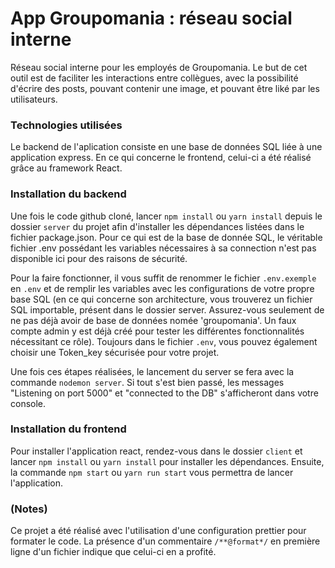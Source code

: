<!-- @format -->

# App Groupomania : réseau social interne

Réseau social interne pour les employés de Groupomania. Le but de cet outil est de faciliter les interactions entre collègues, avec la possibilité d'écrire des
posts, pouvant contenir une image, et pouvant être liké par les utilisateurs.

### Technologies utilisées

Le backend de l'aplication consiste en une base de données SQL liée à une application express. En ce qui concerne le frontend, celui-ci a été réalisé grâce
au framework React.

### Installation du backend

Une fois le code github cloné, lancer `npm install` ou `yarn install` depuis le dossier `server` du projet afin d'installer les dépendances listées dans le fichier package.json. Pour ce qui est de la base de donnée SQL, le véritable fichier .env possédant les variables nécessaires à sa connection n'est pas disponible ici pour des raisons de sécurité. 

Pour la faire fonctionner, il vous suffit de renommer le fichier `.env.exemple` en `.env` et de remplir les variables avec les configurations de votre propre base SQL (en ce qui concerne son architecture, vous trouverez un fichier SQL importable, présent dans le dossier server. Assurez-vous seulement de ne pas déjà avoir de base de données nomée 'groupomania'. Un faux compte admin y est déjà créé pour tester les différentes fonctionnalités nécessitant ce rôle). 
Toujours dans le fichier `.env`, vous pouvez également choisir une Token_key sécurisée pour votre projet.

Une fois ces étapes réalisées, le lancement du server se fera avec la commande `nodemon server`. Si tout s'est bien passé, les messages "Listening on port 5000"
et "connected to the DB" s'afficheront dans votre console.

### Installation du frontend

Pour installer l'application react, rendez-vous dans le dossier `client` et lancer `npm install` ou `yarn install` pour installer les dépendances. Ensuite, la commande `npm start` ou `yarn run start` vous permettra de lancer l'application.

### (Notes)

Ce projet a été réalisé avec l'utilisation d'une configuration prettier pour formater le code. La présence d'un commentaire `/**@format*/` en première ligne d'un fichier indique que celui-ci en a profité.
